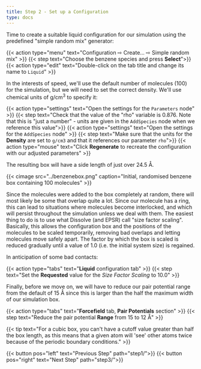 ```yaml
---
title: Step 2 - Set up a Configuration
type: docs
---
```


Time to create a suitable liquid configuration for our simulation using the predefined "simple random mix" generator:

{{< action type="menu" text="Configuration &#8680; Create... &#8680; Simple random mix" >}}
{{< step text="Choose the benzene species and press **Select**">}}
{{< action type="edit" text="Double-click on the tab title and change its name to `Liquid`" >}}

In the interests of speed, we'll use the default number of molecules (100) for the simulation, but we will need to set the correct density. We'll use chemical units of g/cm<sup>3</sup> to specify it:

{{< action type="settings" text="Open the settings for the `Parameters` node" >}}
{{< step text="Check that the value of the \"rho\" variable is 0.876. Note that this is \"just a number\" - units are given in the `AddSpecies` node when we reference this value">}}
{{< action type="settings" text="Open the settings for the `AddSpecies` node" >}}
{{< step text="Make sure that the units for the **Density** are set to `g/cm3` and that it references our parameter `rho`">}}
{{< action type="mouse" text="Click **Regenerate** to recreate the configuration with our adjusted parameters" >}}

The resulting box will have a side length of just over 24.5 &#8491;.

{{< cimage src="../benzenebox.png" caption="Initial, randomised benzene box containing 100 molecules" >}}

Since the molecules were added to the box completely at random, there will most likely be some that overlap quite a lot. Since our molecule has a ring, this can lead to situations where molecules become interlocked, and which will persist throughout the simulation unless we deal with them. The easiest thing to do is to use what Dissolve (and EPSR) call "size factor scaling". Basically, this allows the configuration box and the positions of the molecules to be scaled temporarily, removing bad overlaps and letting molecules move safely apart. The factor by which the box is scaled is reduced gradually until a value of 1.0 (i.e. the initial system size) is regained.

In anticipation of some bad contacts:

{{< action type="tabs" text="**Liquid** configuration tab" >}}
{{< step text="Set the **Requested** value for the _Size Factor Scaling_ to 10.0" >}}


Finally, before we move on, we will have to reduce our pair potential range from the default of 15 &#8491; since this is larger than the half the maximum width of our simulation box.

{{< action type="tabs" text="**Forcefield** tab, **Pair Potentials** section" >}}
{{< step text="Reduce the pair potential **Range** from 15 to 12 &#8491;" >}}


{{< tip text="For a cubic box, you can't have a cutoff value greater than half the box length, as this means that a given atom will 'see' other atoms twice because of the periodic boundary conditions." >}}

{{< button pos="left" text="Previous Step" path="step1/">}}
{{< button pos="right" text="Next Step" path="step3/">}}
